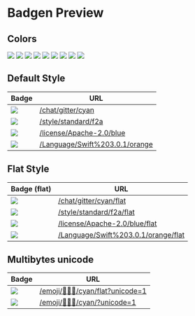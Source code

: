 # Badgen Preview

## Colors

![](/color/blue/blue)
![](/color/cyan/cyan)
![](/color/green/green)
![](/color/yellow/yellow)
![](/color/orange/orange)
![](/color/red/red)
![](/color/pink/pink)
![](/color/purple/purple)
![](/color/grey/grey)

## Default Style

| Badge | URL |
| --- | --- |
|![](/chat/gitter/cyan) | [/chat/gitter/cyan](/chat/gitter/cyan) |
|![](/style/standard/f2a) | [/style/standard/f2a](/style/standard/f2a) |
|![](/license/Apache-2.0/blue) | [/license/Apache-2.0/blue](/license/Apache-2.0/blue) |
|![](/Language/Swift%203.0.1/orange) | [/Language/Swift%203.0.1/orange](/Language/Swift%203.0.1/orange) |

## Flat Style

| Badge (flat) | URL |
| --- | --- |
|![](/chat/gitter/cyan/flat) | [/chat/gitter/cyan/flat](/chat/gitter/cyan/flat) |
|![](/style/standard/f2a/flat) | [/style/standard/f2a/flat](/style/standard/f2a/flat) |
|![](/license/Apache-2.0/blue/flat) | [/license/Apache-2.0/blue/flat](/license/Apache-2.0/blue/flat) |
|![](/Language/Swift%203.0.1/orange/flat) | [/Language/Swift%203.0.1/orange/flat](/Language/Swift%203.0.1/orange/flat) |

## Multibytes unicode

| Badge | URL |
| --- | --- |
|![](/emoji/💩🤱🦄/cyan/flat?unicode=1) | [/emoji/💩🤱🦄/cyan/flat?unicode=1](/emoji/💩🤱🦄/cyan/flat?unicode=1) |
|![](/emoji/💩🤱🦄/cyan/?unicode=1) | [/emoji/💩🤱🦄/cyan/?unicode=1](/emoji/💩🤱🦄/cyan/?unicode=1) |
